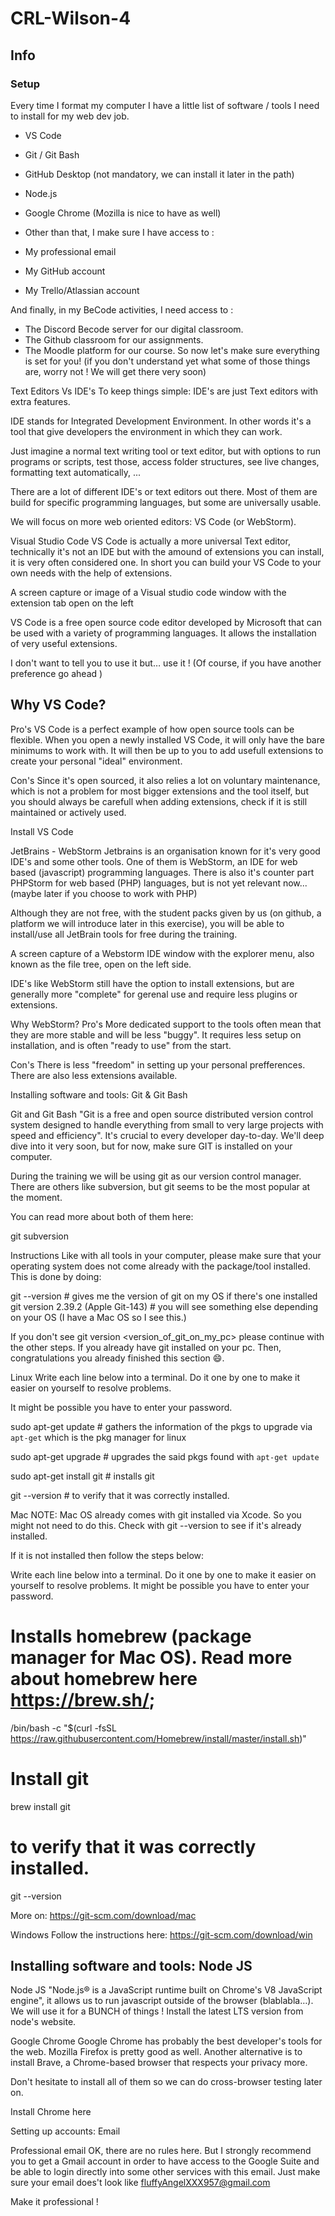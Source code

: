 # CRL-Wilson-4

## Info
### Setup

Every time I format my computer I have a little list of software / tools I need to install for my web dev job.

- VS Code
- Git / Git Bash
- GitHub Desktop (not mandatory, we can install it later in the path)
- Node.js
- Google Chrome (Mozilla is nice to have as well)
- Other than that, I make sure I have access to :

- My professional email
- My GitHub account
- My Trello/Atlassian account

And finally, in my BeCode activities, I need access to :

- The Discord Becode server for our digital classroom.
- The Github classroom for our assignments.
- The Moodle platform for our course.
So now let's make sure everything is set for you! (if you don't understand yet what some of those things are, worry not ! We will get there very soon)

Text Editors Vs IDE's
To keep things simple: IDE's are just Text editors with extra features.

IDE stands for Integrated Development Environment. In other words it's a tool that give developers the environment in which they can work.

Just imagine a normal text writing tool or text editor, but with options to run programs or scripts, test those, access folder structures, see live changes, formatting text automatically, ...

There are a lot of different IDE's or text editors out there. Most of them are build for specific programming languages, but some are universally usable.

We will focus on more web oriented editors: VS Code (or WebStorm).

Visual Studio Code
VS Code is actually a more universal Text editor, technically it's not an IDE but with the amound of extensions you can install, it is very often considered one. In short you can build your VS Code to your own needs with the help of extensions.

A screen capture or image of a Visual studio code window with the extension tab open on the left

VS Code is a free open source code editor developed by Microsoft that can be used with a variety of programming languages. It allows the installation of very useful extensions.

I don't want to tell you to use it but… use it ! (Of course, if you have another preference go ahead )

## Why VS Code? 

Pro's
VS Code is a perfect example of how open source tools can be flexible. When you open a newly installed VS Code, it will only have the bare minimums to work with. It will then be up to you to add usefull extensions to create your personal "ideal" environment.

Con's
Since it's open sourced, it also relies a lot on voluntary maintenance, which is not a problem for most bigger extensions and the tool itself, but you should always be carefull when adding extensions, check if it is still maintained or actively used.

Install VS Code

JetBrains - WebStorm
Jetbrains is an organisation known for it's very good IDE's and some other tools. One of them is WebStorm, an IDE for web based (javascript) programming languages. There is also it's counter part PHPStorm for web based (PHP) languages, but is not yet relevant now... (maybe later if you choose to work with PHP)

Although they are not free, with the student packs given by us (on github, a platform we will introduce later in this exercise), you will be able to install/use all JetBrain tools for free during the training.

A screen capture of a Webstorm IDE window with the explorer menu, also known as the file tree, open on the left side.


IDE's like WebStorm still have the option to install extensions, but are generally more "complete" for gerenal use and require less plugins or extensions.

Why WebStorm?
Pro's
More dedicated support to the tools often mean that they are more stable and will be less "buggy". It requires less setup on installation, and is often "ready to use" from the start.

Con's 
There is less "freedom" in setting up your personal prefferences. There are also less extensions available. 

Installing software and tools: Git & Git Bash


Git and Git Bash
"Git is a free and open source distributed version control system designed to handle everything from small to very large projects with speed and efficiency". It's crucial to every developer day-to-day. We'll deep dive into it very soon, but for now, make sure GIT is installed on your computer.

During the training we will be using git as our version control manager. There are others like subversion, but git seems to be the most popular at the moment.

You can read more about both of them here:

git
subversion
 

Instructions
Like with all tools in your computer, please make sure that your operating system does not come already with the package/tool installed. This is done by doing:

git --version  # gives me the version of git on my OS if there's one installed
git version 2.39.2 (Apple Git-143)  # you will see something else depending on your OS (I have a Mac OS so I see this.)
 
If you don't see git version <version_of_git_on_my_pc> please continue with the other steps. If you already have git installed on your pc. Then, congratulations you already finished this section 😄.

Linux
Write each line below into a terminal. Do it one by one to make it easier on yourself to resolve problems.

It might be possible you have to enter your password.

sudo apt-get update # gathers the information of the pkgs to upgrade via `apt-get` which is the pkg manager for linux

sudo apt-get upgrade # upgrades the said pkgs found with `apt-get update`

sudo apt-get install git # installs git

git --version # to verify that it was correctly installed.
 
Mac
NOTE: Mac OS already comes with git installed via Xcode. So you might not need to do this. Check with git --version to see if it's already installed.

If it is not installed then follow the steps below:

Write each line below into a terminal. Do it one by one to make it easier on yourself to resolve problems.
It might be possible you have to enter your password.

# Installs homebrew (package manager for Mac OS). Read more about homebrew here <https://brew.sh/>;
/bin/bash -c "$(curl -fsSL https://raw.githubusercontent.com/Homebrew/install/master/install.sh)"

# Install git
brew install git

# to verify that it was correctly installed.
git --version
 
More on: https://git-scm.com/download/mac

Windows
Follow the instructions here: https://git-scm.com/download/win



## Installing software and tools: Node JS


Node JS
"Node.js® is a JavaScript runtime built on Chrome's V8 JavaScript engine", it allows us to run javascript outside of the browser (blablabla…). We will use it for a BUNCH of things ! Install the latest LTS version from node's website.



Google Chrome
Google Chrome has probably the best developer's tools for the web. Mozilla Firefox is pretty good as well. Another alternative is to install Brave, a Chrome-based browser that respects your privacy more.

Don't hesitate to install all of them so we can do cross-browser testing later on.

Install Chrome here

Setting up accounts: Email


Professional email
OK, there are no rules here. But I strongly recommend you to get a Gmail account in order to have access to the Google Suite and be able to login directly into some other services with this email. Just make sure your email does't look like fluffyAngelXXX957@gmail.com

Make it professional !
